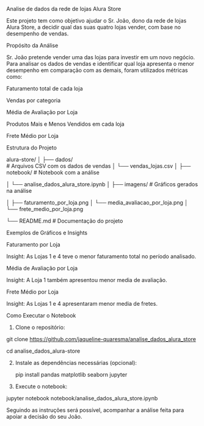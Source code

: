 Analise de dados da rede de lojas Alura Store

Este projeto tem como objetivo ajudar o Sr. João, dono da rede de lojas Alura Store, a decidir qual das suas quatro lojas vender, com base no desempenho de vendas.

Propósito da Análise

Sr. João pretende vender uma das lojas para investir em um novo negócio. Para analisar os dados de vendas e identificar qual loja apresenta o menor desempenho em comparação com as demais, foram utilizados métricas como:

Faturamento total de cada loja

Vendas por categoria

Média de Avaliação por Loja

Produtos Mais e Menos Vendidos em cada loja

Frete Médio por Loja


Estrutura do Projeto

alura-store/
│
├── dados/  
                                   # Arquivos CSV com os dados de vendas
│   └── vendas_lojas.csv
│
├── notebook/                      # Notebook com a análise

│   └── analise_dados_alura_store.ipynb
│
├── imagens/                       # Gráficos gerados na análise

│   ├── faturamento_por_loja.png
│   └── media_avaliacao_por_loja.png
│   └── frete_medio_por_loja.png

└── README.md                      # Documentação do projeto


Exemplos de Gráficos e Insights

Faturamento por Loja

Insight: As Lojas 1 e 4 teve o menor faturamento total no período analisado.

Média de Avaliação por Loja

Insight: A Loja 1 também apresentou menor media de avaliação.

Frete Médio por Loja

Insight: As Lojas 1 e 4 apresentaram menor media de fretes.


Como Executar o Notebook

1. Clone o repositório:

git clone https://github.com/jaqueline-quaresma/analise_dados_alura_store

cd analise_dados_alura-store

2. Instale as dependências necessárias (opcional):

    pip install pandas matplotlib seaborn jupyter

4. Execute o notebook:

jupyter notebook notebook/analise_dados_alura_store.ipynb

Seguindo as instruções será possível, acompanhar a análise feita para apoiar a decisão do seu João.

   







